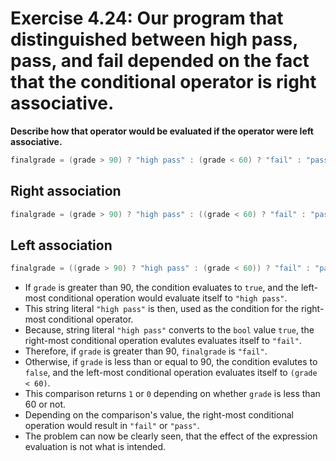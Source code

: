 # Exercise 4.24: Our program that distinguished between high pass, pass, and fail depended on the fact that the conditional operator is right associative.

**Describe how that operator would be evaluated if the operator were left associative.**

```cpp
finalgrade = (grade > 90) ? "high pass" : (grade < 60) ? "fail" : "pass";
```

## Right association

```cpp
finalgrade = (grade > 90) ? "high pass" : ((grade < 60) ? "fail" : "pass");
```

## Left association

```cpp
finalgrade = ((grade > 90) ? "high pass" : (grade < 60)) ? "fail" : "pass";
```

- If `grade` is greater than 90, the condition evaluates to `true`, and the left-most conditional operation would evaluate itself to `"high pass"`.
- This string literal `"high pass"` is then, used as the condition for the right-most conditional operator.
- Because, string literal `"high pass"` converts to the `bool` value `true`, the right-most conditional operation evalutes evaluates itself to `"fail"`.
- Therefore, if `grade` is greater than 90, `finalgrade` is `"fail"`.
- Otherwise, if `grade` is less than or equal to 90, the condition evalutes to `false`, and the left-most conditional operation evaluates itself to `(grade < 60)`.
- This comparison returns `1` or `0` depending on whether `grade` is less than 60 or not.
- Depending on the comparison's value, the right-most conditional operation would result in `"fail"` or `"pass"`.
- The problem can now be clearly seen, that the effect of the expression evaluation is not what is intended.